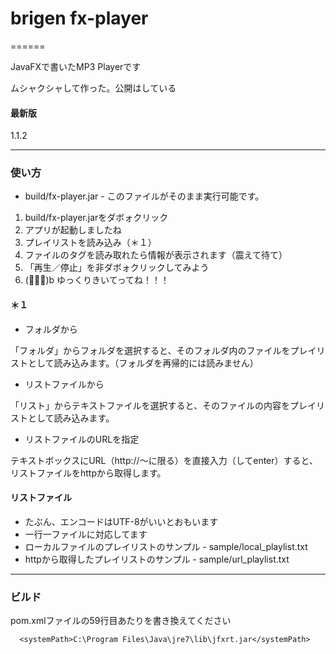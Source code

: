 # brigen fx-player
======

JavaFXで書いたMP3 Playerです

ムシャクシャして作った。公開はしている


#### 最新版

1.1.2


------

### 使い方
* build/fx-player.jar - このファイルがそのまま実行可能です。

1. build/fx-player.jarをダボォクリック
2. アプリが起動しましたね
3. プレイリストを読み込み（＊１）
4. ファイルのタグを読み取れたら情報が表示されます（震えて待て）
5. 「再生／停止」を非ダボォクリックしてみよう
6. (ﾟ∀ﾟ)b ゆっくりきいてってね！！！

#### ＊１

* フォルダから

「フォルダ」からフォルダを選択すると、そのフォルダ内のファイルをプレイリストとして読み込みます。（フォルダを再帰的には読みません）

* リストファイルから

「リスト」からテキストファイルを選択すると、そのファイルの内容をプレイリストとして読み込みます。

* リストファイルのURLを指定

テキストボックスにURL（http://～に限る）を直接入力（してenter）すると、リストファイルをhttpから取得します。

#### リストファイル

* たぶん、エンコードはUTF-8がいいとおもいます
* 一行一ファイルに対応してます
* ローカルファイルのプレイリストのサンプル - sample/local_playlist.txt
* httpから取得したプレイリストのサンプル - sample/url_playlist.txt



------

### ビルド

pom.xmlファイルの59行目あたりを書き換えてください

      <systemPath>C:\Program Files\Java\jre7\lib\jfxrt.jar</systemPath>


